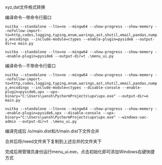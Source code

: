 xyz,dat文件格式转换

编译命令--带命令行窗口

`nuitka --standalone --lto=no --mingw64 --show-progress --show-memory
--nofollow-import-to=http,codes,logging,typing,enum,warings,ast,shutil,email,pandas,numpy,encodings
--include-module=ctypes --enable-plugin=pyside6 --output-dir=o main.py`

`nuitka --standalone --lto=no --mingw64 --show-progress --show-memory --enable-plugin=pyside6 --output-dir=t .\menu_ui.py`

编译命令--不带命令行窗口

`nuitka --standalone --lto=no --mingw64 --show-progress --show-memory
--nofollow-import-to=http,codes,logging,typing,enum,warings,ast,shutil,email,pandas,numpy,encodings
--include-module=ctypes --disable-console --enable-plugin=pyside6,upx --upx-binary="C:\Users\yansh\PycharmProjects\upx\upx.exe" --output-dir=o main.py`

`nuitka --standalone --lto=no --mingw64 --show-progress --show-memory --enable-plugin=pyside6,upx --disable-console --upx-binary="C:\Users\yansh\PycharmProjects\upx\upx.exe" --windows-uac-admin --output-dir=t .\menu_ui.py`

编译完成后 /o/main.dist和/t/main.dist下文件合并

合并后将/need文件夹下复制到上述合并的文件夹下

完成后用管理员身份运行menu_ui.exe，点击初始化即可添加Windows右键快捷方式
